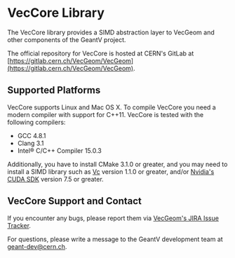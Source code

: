 VecCore Library
===============

The VecCore library provides a SIMD abstraction layer to VecGeom and other
components of the GeantV project.

The official repository for VecCore is hosted at CERN's GitLab at
[https://gitlab.cern.ch/VecGeom/VecGeom](https://gitlab.cern.ch/VecGeom/VecGeom).

Supported Platforms
-------------------

VecCore supports Linux and Mac OS X. To compile VecCore you need a modern
compiler with support for C++11. VecCore is tested with the following compilers:

- GCC 4.8.1
- Clang 3.1
- Intel® C/C++ Compiler 15.0.3

Additionally, you have to install CMake 3.1.0 or greater, and you may need to
install a SIMD library such as [Vc](https://github.com/VcDevel/Vc) version 1.1.0
or greater, and/or [Nvidia's CUDA SDK](http://developer.nvidia.com/cuda) version
7.5 or greater.

VecCore Support and Contact
---------------------------

If you encounter any bugs, please report them via
[VecGeom's JIRA Issue Tracker](https://its.cern.ch/jira/browse/VECGEOM).

For questions, please write a message to the GeantV development team at
<geant-dev@cern.ch>.

